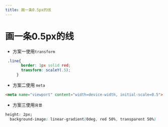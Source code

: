 ```yaml
---
title: 画一条0.5px的线
---
```


# 画一条0.5px的线

 - 方案一使用`transform`
 ```css
  .line{
        border: 1px solid red;
        transform: scaleY(.5);
      }
 ```
 - 方案二使用 `meta`
 ```html
<meta name="viewport" content="width=device-width, initial-scale=0.5">
 ```
  - 方案三使用`背景`
  ```css
 height: 2px;
    background-image: linear-gradient(0deg, red 50%, transparent 50%)
  ```